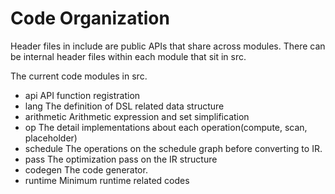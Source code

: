 # Code Organization

Header files in include are public APIs that share across modules.
There can be internal header files within each module that sit in src.

The current code modules in src.
- api API function registration
- lang The definition of DSL related data structure
- arithmetic Arithmetic expression and set simplification
- op The detail implementations about each operation(compute, scan, placeholder)
- schedule The operations on the schedule graph before converting to IR.
- pass The optimization pass on the IR structure
- codegen The code generator.
- runtime Minimum runtime related codes
